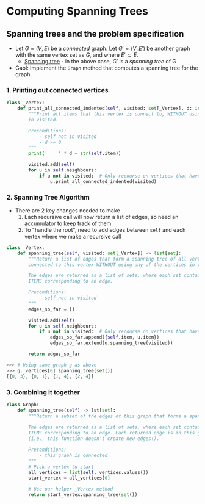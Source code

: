 # Computing Spanning Trees

## Spanning trees and the problem specification

- Let $G = (V, E)$ be a *connected* graph. Let $G' = (V, E')$ be another graph with the same vertex set as $G$, and where $E' \subset E$. 
    - <u>Spanning tree</u> - in the above case, $G'$ is a *spanning tree* of G
- Gaol: Implement the `Graph` method that computes a spanning tree for the graph.


### 1. Printing out connected vertices

```Python
class _Vertex:
    def print_all_connected_indented(self, visited: set[_Vertex], d: int) -> None:
        """Print all items that this vertex is connect to, WITHOUT using any of the vertices
        in visited.

        Preconditions: 
            - self not in visited
            - d >= 0
        """
        print('    ' * d + str(self.item))

        visited.add(self)
        for u in self.neighbours:
            if u not in visited:  # Only recourse on vertices that haven't been visited
                u.print_all_connected_indented(visited)
```

### 2. Spanning Tree Algorithm

- There are 2 key changes needed to make
    1. Each recursive call will now return a list of edges, so need an accumulator to keep track of them
    2. To "handle the root", need to add edges between `self` and each vertex where we make a recursive call

```Python
class _Vertex:
    def spanning_tree(self, visited: set[_Vertex]) -> list[set]:
        """Return a list of edges that form a spanning tree of all vertices that are
        connected to this vertex WITHOUT using any of the vertices in visited.

        The edges are returned as a list of sets, where each set contains the two
        ITEMS corresponding to an edge.

        Preconditions:
            - self not in visited
        """
        edges_so_far = []

        visited.add(self)
        for u in self.neighbours:
            if u not in visited:  # Only recourse on vertices that haven't been visited
                edges_so_far.append({self.item, u.item})
                edges_so_far.extend(u.spanning_tree(visited))

        return edges_so_far
```
```Python
>>> # Using same graph g as above
>>> g._vertices[0].spanning_tree(set())
[{0, 3}, {0, 1}, {1, 4}, {2, 4}]
```
### 3. Combining it together 
```Python
class Graph: 
    def spanning_tree(self) -> lst[set]:
        """Return a subset of the edges of this graph that forms a spanning tree.
        
        The edges are returned as a list of sets, where each set contains the two
        ITEMS corresponding to an edge. Each returned edge is in this graph
        (i.e., this function doesn't create new edges!).

        Preconditions:
            - this graph is connected
        """
        # Pick a vertex to start
        all_vertices = list(self._vertices.values())
        start_vertex = all_vertices[0]

        # Use our helper _Vertex method
        return start_vertex.spanning_tree(set())
```
